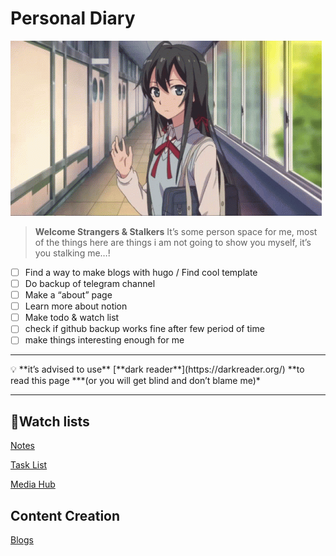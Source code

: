 # Personal Diary

![68747470733a2f2f73332e616d617a6f6e6177732e636f6d2f776174747061642d6d656469612d736572766963652f53746f7279496d6167652f33524144694a4c784b37426e62513d3d2d313139393639333535322e313664396238363463613765336630613137353036363234333435382e676966.gif](Personal%20Diary%20c01f4f2c6963418cba7004c2765224dd/68747470733a2f2f73332e616d617a6f6e6177732e636f6d2f776174747061642d6d656469612d736572766963652f53746f7279496d6167652f33524144694a4c784b37426e62513d3d2d313139393639333535322e313664396238363463613765336630613137353036363234333435382e676966.gif)

> ****Welcome Strangers & Stalkers****
It’s some person space for me, most of the things here are things i am not going to show you myself, it’s you stalking me…!
> 
- [ ]  Find a way to make blogs with hugo / Find cool template
- [ ]  Do backup of telegram channel
- [ ]  Make a “about” page
- [ ]  Learn more about notion
- [ ]  Make todo & watch list
- [ ]  check if github backup works fine after few period of time
- [ ]  make things interesting enough for me

---

<aside>
💡 **it’s advised to use** [**dark reader**](https://darkreader.org/) **to read this page ***(or you will get blind and don’t blame me)*

</aside>

---

## 📔Watch lists

[Notes](Personal%20Diary%20c01f4f2c6963418cba7004c2765224dd/Notes%20d59c4db0e12c4c9e8cda29c4317fd44f.md)

[Task List](Personal%20Diary%20c01f4f2c6963418cba7004c2765224dd/Task%20List%204fbe7d5022504a9cafeee04ff1a6c2ee.csv)

[Media Hub](Personal%20Diary%20c01f4f2c6963418cba7004c2765224dd/Media%20Hub%2062afb0661bbb423f90147532905b0a89.md)

## Content Creation

[Blogs](Personal%20Diary%20c01f4f2c6963418cba7004c2765224dd/Blogs%203c903d9d9d464bc394d33ef67fd49132.md)

##